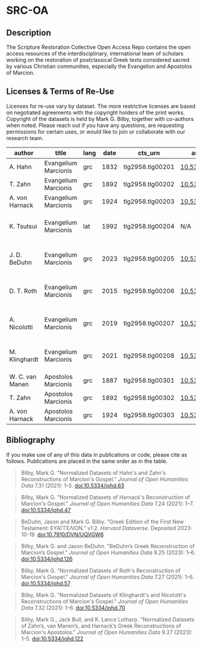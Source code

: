 # SRC-OA 

## Description

The Scripture Restoration Collective Open Access Repo contains the open access resources of the interdisciplinary, international team of scholars working on the restoration of postclassical Greek texts considered sacred by various Christian communities, especially the Evangelion and Apostolos of Marcion.

## Licenses & Terms of Re-Use

Licenses for re-use vary by dataset. The more restrictive licenses are based on negotiated agreements with the copyright holders of the print works. Copyright of the datasets is held by Mark G. Bilby, together with co-authors when noted. Please reach out if you have any questions, are requesting permissions for certain uses, or would like to join or collaborate with our research team.

| author                | title                 | lang | date      | cts_urn           | article_doi               | dataset_doi               | license       |
|-----------------------|-----------------------|----------|-----------|-------------------|--------------------------|--------------------------|---------------|
| A. Hahn         | Evangelium Marcionis | grc    | 1832      | tlg2958.tlg00201  | [10.5334/johd.63](https://doi.org/10.5334/johd.63) | [10.7910/DVN/BYNHX6](https://doi.org/10.7910/DVN/BYNHX6) | CC0 1.0       |
| T. Zahn          | Evangelium Marcionis | grc    | 1892      | tlg2958.tlg00202  | [10.5334/johd.63](https://doi.org/10.5334/johd.63) | [10.7910/DVN/BYNHX6](https://doi.org/10.7910/DVN/BYNHX6) | CC0 1.0       |
| A. von Harnack     | Evangelium Marcionis | grc    | 1924      | tlg2958.tlg00203  | [10.5334/johd.47](https://doi.org/10.5334/johd.47) | [10.7910/DVN/5TEA5A](https://doi.org/10.7910/DVN/5TEA5A) | CC0 1.0       |
| K. Tsutsui         | Evangelium Marcionis | lat    | 1992      | tlg2958.tlg00204  | N/A                      | N/A                      | CC BY-NC-ND 4.0 |
| J. D. BeDuhn          | Evangelium Marcionis | grc    | 2023 | tlg2958.tlg00205  | [10.5334/johd.126](https://doi.org/10.5334/johd.126) | [10.7910/DVN/UQVGW6](https://doi.org/10.7910/DVN/UQVGW6) | CC BY-NC-ND 4.0 |
| D. T. Roth           | Evangelium Marcionis | grc    | 2015      | tlg2958.tlg00206  | [10.5334/johd.57](https://doi.org/10.5334/johd.57) | [10.7910/DVN/BYPOOR](https://doi.org/10.7910/DVN/BYPOOR) | CC BY-NC-ND 4.0 |
| A. Nicolotti      | Evangelium Marcionis | grc    | 2019      | tlg2958.tlg00207  | [10.5334/johd.70](https://doi.org/10.5334/johd.70) | [10.7910/DVN/JGL7LB](https://doi.org/10.7910/DVN/JGL7LB) | CC BY-NC-ND 4.0 |
| M. Klinghardt   | Evangelium Marcionis | grc    | 2021 | tlg2958.tlg00208  | [10.5334/johd.70](https://doi.org/10.5334/johd.70) | [10.7910/DVN/BVEOEX](https://doi.org/10.7910/DVN/BVEOEX) | CC BY-NC-ND 4.0 |
| W. C. van Manen   | Apostolos Marcionis | grc | 1887 | tlg2958.tlg00301 | [10.5334/johd.122](https://doi.org/10.5334/johd.122) | [10.7910/DVN/ZUVKQW](https://doi.org/10.7910/DVN/ZUVKQW) | CC BY 4.0     |
| T. Zahn          | Apostolos Marcionis | grc    | 1892      | tlg2958.tlg00302  | [10.5334/johd.122](https://doi.org/10.5334/johd.122) | [10.7910/DVN/ZUVKQW](https://doi.org/10.7910/DVN/ZUVKQW) | CC BY 4.0     |
| A. von Harnack     | Apostolos Marcionis | grc    | 1924      | tlg2958.tlg00303  | [10.5334/johd.122](https://doi.org/10.5334/johd.122) | [10.7910/DVN/ZUVKQW](https://doi.org/10.7910/DVN/ZUVKQW) | CC BY 4.0     |


## Bibliography

If you make use of any of this data in publications or code, please cite as follows. Publications are placed in the same order as in the table.

> Bilby, Mark G. "Normalized Datasets of Hahn's and Zahn's Reconstructions of Marcion's Gospel." *Journal of Open Humanities Data* 7.31 (2021): 1–5. [doi:10.5334/johd.63](https://doi.org/10.5334/johd.63)

> Bilby, Mark G. "Normalized Datasets of Harnack's Reconstruction of Marcion's Gospel." *Journal of Open Humanities Data* 7.24 (2021): 1–7. [doi:10.5334/johd.47](https://doi.org/10.5334/johd.47)

> BeDuhn, Jason and Mark G. Bilby. "Greek Edition of the First New Testament: ΕΥΑΓΓΕΛΙΟΝ.” v1.2. *Harvard Dataverse.* Deposited 2023-10-19. [doi:10.7910/DVN/UQVGW6](https://doi.org/10.7910/DVN/UQVGW6)

> Bilby, Mark G. and Jason BeDuhn. "BeDuhn’s Greek Reconstruction of Marcion’s Gospel." *Journal of Open Humanities Data* 9.25 (2023): 1–6. [doi:10.5334/johd.126](https://doi.org/10.5334/johd.126)

> Bilby, Mark G. "Normalized Datasets of Roth's Reconstruction of Marcion's Gospel." *Journal of Open Humanities Data* 7.27 (2021): 1–6. [doi:10.5334/johd.57](https://doi.org/10.5334/johd.57)

> Bilby, Mark G. "Normalized Datasets of Klinghardt's and Nicolotti's Reconstructions of Marcion's Gospel." *Journal of Open Humanities Data* 7.32 (2021): 1–6. [doi:10.5334/johd.70](https://doi.org/10.5334/johd.70)

> Bilby, Mark G., Jack Bull, and K. Lance Lotharp. "Normalized Datasets of Zahn’s, van Manen’s, and Harnack’s Greek Reconstructions of Marcion's Apostolos." *Journal of Open Humanities Data* 9.27 (2023): 1–5. [doi:10.5334/johd.122](https://doi.org/10.5334/johd.122)

